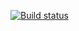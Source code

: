 [![Build status](https://ci.appveyor.com/api/projects/status/q0sa92a3lypegt01/branch/main?svg=true)](https://ci.appveyor.com/project/ZimnickayaElena/selenium/branch/main)
